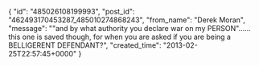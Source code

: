  {
   "id": "485026108199993",
   "post_id": "462493170453287_485010274868243",
   "from_name": "Derek Moran",
   "message": "\"and by what authority you declare war on my PERSON\"...... this one is saved though, for when you are asked if you are being a BELLIGERENT DEFENDANT?",
   "created_time": "2013-02-25T22:57:45+0000"
 }
